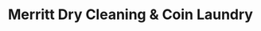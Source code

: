 ---
title: "Merritt Dry Cleaning & Coin Laundry"
url: /merritt/merritt-dry-cleaning-and-coin-laundry/
shop: laundry
---